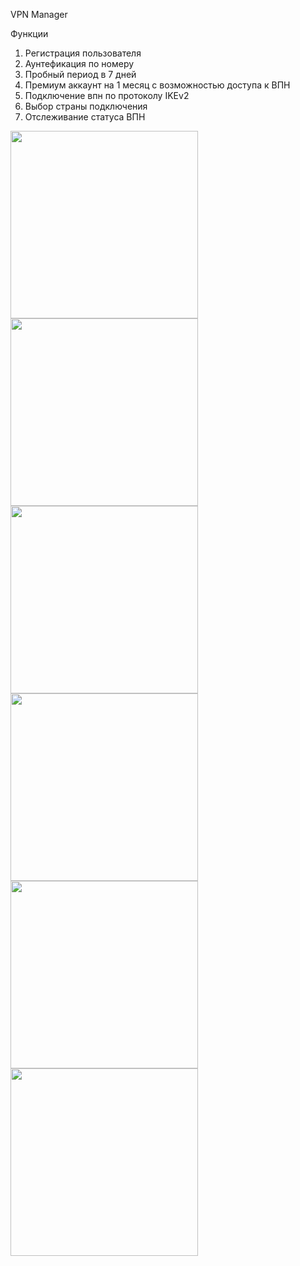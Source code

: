 VPN Manager

Функции 

1) Регистрация пользователя
2) Аунтефикация по номеру
3) Пробный период в 7 дней
4) Премиум аккаунт на 1 месяц с возможностью доступа к ВПН
5) Подключение впн по протоколу IKEv2
6) Выбор страны подключения
7) Отслеживание статуса ВПН

<img align="left" width = "300" src="Screenshot/1.PNG">
<img align="left" width = "300" src="Screenshot/2.PNG">
<img align="left" width = "300" src="Screenshot/3.PNG">
<img align="left" width = "300" src="Screenshot/4.PNG">
<img align="left" width = "300" src="Screenshot/5.PNG">
<img align="left" width = "300" src="Screenshot/6.PNG">


